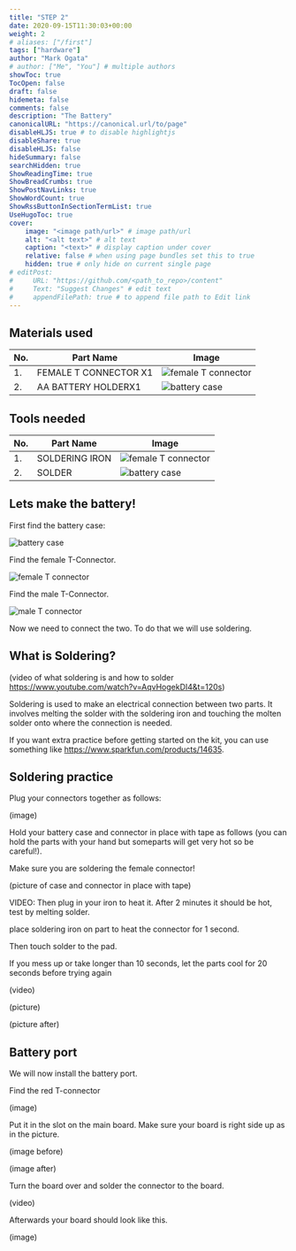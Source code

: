 ```yaml
---
title: "STEP 2"
date: 2020-09-15T11:30:03+00:00
weight: 2
# aliases: ["/first"]
tags: ["hardware"]
author: "Mark Ogata"
# author: ["Me", "You"] # multiple authors
showToc: true
TocOpen: false
draft: false
hidemeta: false
comments: false
description: "The Battery"
canonicalURL: "https://canonical.url/to/page"
disableHLJS: true # to disable highlightjs
disableShare: true
disableHLJS: false
hideSummary: false
searchHidden: true
ShowReadingTime: true
ShowBreadCrumbs: true
ShowPostNavLinks: true
ShowWordCount: true
ShowRssButtonInSectionTermList: true
UseHugoToc: true
cover:
    image: "<image path/url>" # image path/url
    alt: "<alt text>" # alt text
    caption: "<text>" # display caption under cover
    relative: false # when using page bundles set this to true
    hidden: true # only hide on current single page
# editPost:
#     URL: "https://github.com/<path_to_repo>/content"
#     Text: "Suggest Changes" # edit text
#     appendFilePath: true # to append file path to Edit link
---
```




## Materials used

| No. | Part Name                  | Image                                |
|-----|--------------------------|-------------------------------------|
| 1.  | FEMALE T CONNECTOR X1    | ![female T connector](/img/tconnectorfemale.jpg)  |
| 2.  | AA BATTERY HOLDERX1      | ![battery case](/img/batterycase.jpg) |


## Tools needed

| No. | Part Name                  | Image                                |
|-----|--------------------------|-------------------------------------|
| 1.  | SOLDERING IRON     | ![female T connector](/img/iron.jpg)  |
| 2.  | SOLDER             | ![battery case](/img/solder.jpg) |


## Lets make the battery!

First find the battery case:

![battery case](/img/batterycase.jpg)

Find the female T-Connector. 

![female T connector](/img/tconnectorfemale.jpg)

Find the male T-Connector. 

![male T connector](/img/tconnector.jpg)

Now we need to connect the two. To do that we will use soldering.


## What is Soldering?

(video of what soldering is and how to solder https://www.youtube.com/watch?v=AqvHogekDI4&t=120s)

Soldering is used to make an electrical connection between two parts. It involves melting the solder with the soldering iron and touching the molten solder onto where the connection is needed.

If you want extra practice before getting started on the kit, you can use something like https://www.sparkfun.com/products/14635.


## Soldering practice

Plug your connectors together as follows:

(image)

Hold your battery case and connector in place with tape as follows (you can hold the parts with your hand but someparts will get very hot so be careful!).

Make sure you are soldering the female connector!


(picture of case and connector in place with tape)

VIDEO:
Then plug in your iron to heat it. After 2 minutes it should be hot, test by melting solder.

place soldering iron on part to heat the connector for 1 second.

Then touch solder to the pad.

If you mess up or take longer than 10 seconds, let the parts cool for 20 seconds before trying again

(video)

(picture)

(picture after)


## Battery port

We will now install the battery port.

Find the red T-connector

(image)

Put it in the slot on the main board. Make sure your board is right side up as in the picture.

(image before)

(image after)

Turn the board over and solder the connector to the board.

(video)

Afterwards your board should look like this.

(image)
